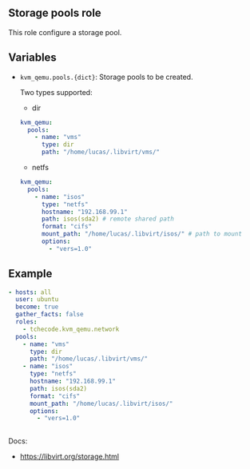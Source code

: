 Storage pools role
-------------------------------------------------------------------

This role configure a storage pool. 

Variables
-----------------------

- `kvm_qemu.pools.{dict}`: Storage pools to be created. 

    Two types supported:
    - dir

  ```yaml
  kvm_qemu:    
    pools:    
      - name: "vms"
        type: dir
        path: "/home/lucas/.libvirt/vms/"      
  ```

    - netfs   

  ```yaml
  kvm_qemu:
    pools:
      - name: "isos"
        type: "netfs"
        hostname: "192.168.99.1"
        path: isos(sda2) # remote shared path
        format: "cifs"      
        mount_path: "/home/lucas/.libvirt/isos/" # path to mount
        options:
          - "vers=1.0"
  ```

Example
-----------------------

```yaml
- hosts: all
  user: ubuntu
  become: true
  gather_facts: false
  roles:
    - tchecode.kvm_qemu.network
  pools:    
    - name: "vms"
      type: dir
      path: "/home/lucas/.libvirt/vms/"      
    - name: "isos"
      type: "netfs"
      hostname: "192.168.99.1"
      path: isos(sda2)
      format: "cifs"      
      mount_path: "/home/lucas/.libvirt/isos/"
      options:
        - "vers=1.0"
  
```

Docs:
 - https://libvirt.org/storage.html